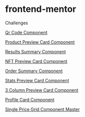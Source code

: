 # frontend-mentor
 Challenges

 <a href="https://edivaldojrdev.github.io/frontend-mentor/qr-code-component/index.html">Qr Code Component</a>
 
 <a href="https://edivaldojrdev.github.io/frontend-mentor/product-preview-card-component/index.html">Product Preview Card Component</a>
 
<a href="https://edivaldojrdev.github.io/frontend-mentor/results-summary-component/index.html">Results Summary Component</a>

<a href="https://edivaldojrdev.github.io/frontend-mentor/nft-preview-card-component/index.html">NFT Preview Card Component</a>

<a href="https://edivaldojrdev.github.io/frontend-mentor/order-summary-component/index.html">Order Summary Component</a>

<a href="https://edivaldojrdev.github.io/frontend-mentor/stats-preview-card-component/index.html">Stats Preview Card Component</a>

<a href="https://edivaldojrdev.github.io/frontend-mentor/3-column-preview-card-component/index.html">3 Column Preview Card Component</a>

<a href="https://edivaldojrdev.github.io/frontend-mentor/profile-card-component/index.html">Profile Card Component</a>

<a href="https://edivaldojrdev.github.io/frontend-mentor/single-price-grid-component-master/index.html">Single Price Grid Component Master</a>

